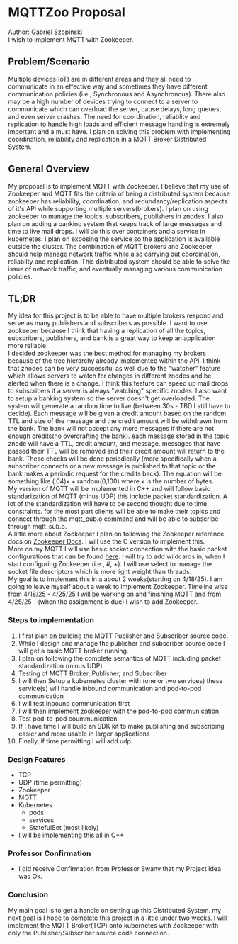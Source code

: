 # MQTTZoo Proposal
Author: Gabriel Szopinski  
I wish to implement MQTT with Zookeeper.

## Problem/Scenario
Multiple devices(IoT) are in different areas and they all need to communicate in an effective way and sometimes they have different communication policies (i.e., Synchronous and Asynchronous). There also may be a high number of devices trying to connect to a server to communicate which can overload the server, cause delays, long queues, and even server crashes. The need for coordination, reliablity and replication to handle high loads and efficient message handling is extremely important and a must have. I plan on solving this problem with implementing coordination, reliability and replication in a MQTT Broker Distributed System.

## General Overview
My proposal is to implement MQTT with Zookeeper. I believe that my use of Zookeeper and MQTT fits the criteria of being a distributed system because zookeeper has reliability, coordination, and redundancy/replication aspects of it's API while supporting multiple servers(brokers). 
I plan on using zookeeper to manage the topics, subscribers, publishers in znodes. I also plan on adding a banking system that keeps track of large messages and time to live mail drops. I will do this over containers
and a service in kubernetes. I plan on exposing the service so the application is available outside the cluster. The combination of MQTT brokers and Zookeeper should help manage network traffic while also carrying out coordination, reliabilty and replication. This distributed system should be able to solve the issue of network traffic, and eventually managing various communication policies.

## TL;DR
   My idea for this project is to be able to have multiple brokers respond and serve as many publishers and subscribers as possible. I want to use zookeeper because I think that having a replication of all the topics, subscribers, publishers, and bank is a great way to keep an application more reliable.   
    I decided zookeeper was the best method for managing my brokers because of the tree hierarchy already implemented within the API. I think that znodes can be very successiful as well due to the "watcher" feature which allows servers to watch for changes in different znodes and be alerted when there is a change. I think this feature can speed up mail drops to subscribers if a server is always "watching" specific znodes. I also want to setup a banking system so the server doesn't get overloaded. The system will generate a random time to live (between 30s - TBD I still have to decide). Each message will be given a credit amount based on the random TTL and size of the message and the credit amount will be withdrawn from the bank. The bank will not accept any more messages if there are not enough credits(no overdrafting the bank). each message stored in the topic znode will have a TTL, credit amount, and message. messages that have passed their TTL will be removed and their credit amount will return to the bank. These checks will be done periodically (more specifically when a subscriber connects or a new message is published to that topic or the bank makes a periodic request for the credits back). The equation will be something like (.04)x + random(0,100) where x is the number of bytes.    
    My version of MQTT will be implemented in C++ and will follow basic standarization of MQTT (minus UDP) this include packet standardization. A lot of the standardization will have to be second thought due to time constraints. for the most part clients will be able to make their topics and connect through the mqtt_pub.o command and will be able to subscribe through mqtt_sub.o.   
    A little more about Zookeeper I plan on following the Zookeeper reference docs on [Zookeeper Docs](https://zookeeper.apache.org/). I will use the C version to implement this.   
    More on my MQTT I will use basic socket connection with the basic packet configurations that can be found [here](https://cedalo.com/blog/mqtt-packet-guide/). I will try to add wildcards in, when I start configuring Zookeeper (i.e., #, +). I will use select to manage the socket file descriptors which is more light weight than threads.  
    My goal is to implement this in a about 2 weeks(starting on 4/18/25). I am going to leave myself about a week to implement Zookeeper. Timeline wise from 4/18/25 - 4/25/25 I will be working on and finishing MQTT and from 4/25/25 - (when the assignment is due) I wish to add Zookeeper.  

### Steps to implementation  
 1. I first plan on building the MQTT Publisher and Subscriber source code.
 2. While I design and manage the publisher and subscriber source code I will get a basic MQTT broker running.
 3. I plan on following the complete semantics of MQTT including packet standardization (minus UDP)
 4. Testing of MQTT Broker, Publisher, and Subscriber
 5. I will then Setup a kubernetes cluster with (one or two services) these service(s) will handle inbound communication and pod-to-pod communication
 6. I will test inbound communication first
 7. I will then implement zookeeper with the pod-to-pod communication
 8. Test pod-to-pod coummunication
 9. If I have time I will build an SDK kit to make publishing and subscribing easier and more usable in larger applications
 10. Finally, if time permitting I will add udp.


### Design Features
*  TCP
*  UDP (time permitting)
*  Zookeeper
*  MQTT
*  Kubernetes  
   *  pods  
   *  services  
   *  StatefulSet (most likely)  
*  I will be implementing this all in C++

### Professor Confirmation  
  * I did receive Confirmation from Professor Swany that my Project Idea was Ok.  

### Conclusion
My main goal is to get a handle on setting up this Distributed System. 
my next goal is I hope to complete this project in a little under two weeks. 
I will implement the MQTT Broker(TCP) onto kubernetes with Zookeeper with only the Publisher/Subscriber source code connection.
